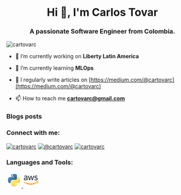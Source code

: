 <h1 align="center">Hi 👋, I'm Carlos Tovar</h1>
<h3 align="center">A passionate Software Engineer from Colombia.</h3>

<p align="left"> <img src="https://komarev.com/ghpvc/?username=cartovarc&label=Profile%20views&color=0e75b6&style=flat" alt="cartovarc" /> </p>

- 🔭 I’m currently working on **Liberty Latin America**

- 🌱 I’m currently learning **MLOps**

- 📝 I regularly write articles on [https://medium.com/@cartovarc](https://medium.com/@cartovarc)

- 📫 How to reach me **cartovarc@gmail.com**

### Blogs posts
<!-- BLOG-POST-LIST:START -->
<!-- BLOG-POST-LIST:END -->

<h3 align="left">Connect with me:</h3>
<p align="left">
<a href="https://linkedin.com/in/cartovarc" target="blank"><img align="center" src="https://raw.githubusercontent.com/rahuldkjain/github-profile-readme-generator/master/src/images/icons/Social/linked-in-alt.svg" alt="cartovarc" height="30" width="40" /></a>
<a href="https://medium.com/@cartovarc" target="blank"><img align="center" src="https://raw.githubusercontent.com/rahuldkjain/github-profile-readme-generator/master/src/images/icons/Social/medium.svg" alt="@cartovarc" height="30" width="40" /></a>
<a href="https://codeforces.com/profile/cartovarc" target="blank"><img align="center" src="https://raw.githubusercontent.com/rahuldkjain/github-profile-readme-generator/master/src/images/icons/Social/codeforces.svg" alt="cartovarc" height="30" width="40" /></a>
</p>

<h3 align="left">Languages and Tools:</h3>
<p align="left"> <a href="https://www.python.org" target="_blank" rel="noreferrer"> <img src="https://raw.githubusercontent.com/devicons/devicon/master/icons/python/python-original.svg" alt="python" width="40" height="40"/> </a>
 <a href="https://aws.amazon.com" target="_blank" rel="noreferrer"> <img src="https://raw.githubusercontent.com/devicons/devicon/master/icons/amazonwebservices/amazonwebservices-original-wordmark.svg" alt="aws" width="40" height="40"/> </a> </p>

